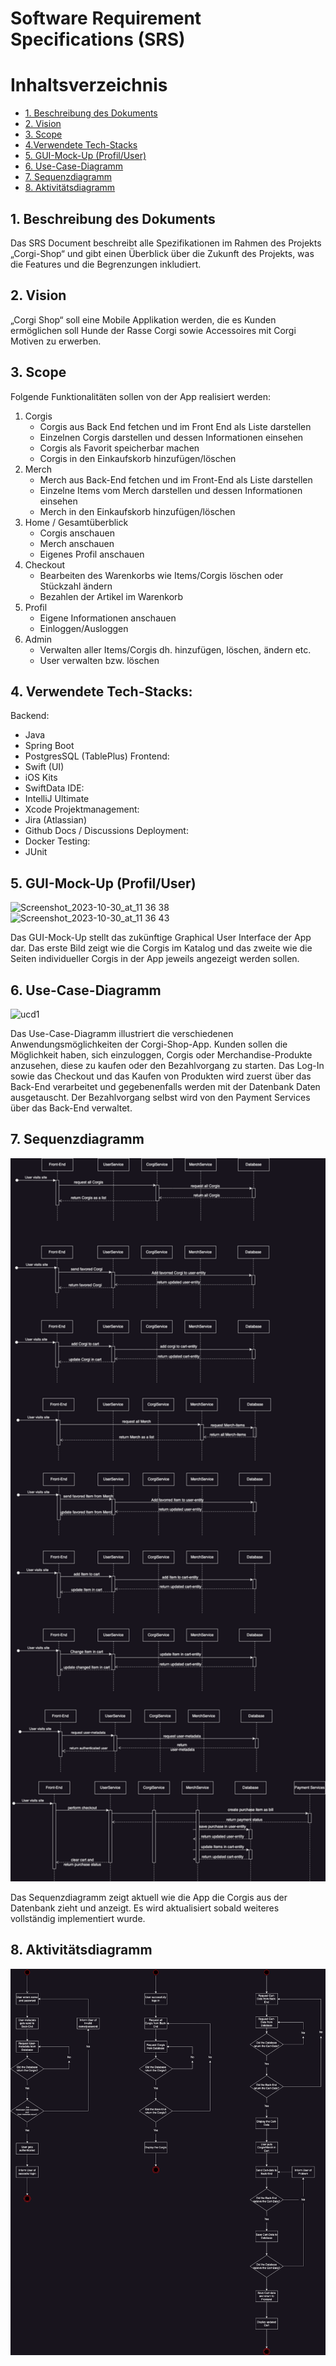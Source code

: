 # Software Requirement Specifications (SRS)

# Inhaltsverzeichnis
- [1. Beschreibung des Dokuments](#1-beschreibung-des-dokuments)
- [2. Vision](#2-vision)
- [3. Scope](#3-scope)
- [4.Verwendete Tech-Stacks](#verwendete-tech-stacks)
- [5. GUI-Mock-Up (Profil/User)](#4-gui-mock-up-profiluser)
- [6. Use-Case-Diagramm](#5-use-case-diagramm)
- [7. Sequenzdiagramm](#6-sequenzdiagramm)
- [8. Aktivitätsdiagramm](#7-aktivitätsdiagramm)

## 1. Beschreibung des Dokuments

Das SRS Document beschreibt alle Spezifikationen im Rahmen des Projekts „Corgi-Shop“ und gibt einen Überblick über die Zukunft des Projekts, was die Features und die Begrenzungen inkludiert.

## 2. Vision
„Corgi Shop“ soll eine Mobile Applikation werden, die es Kunden ermöglichen soll Hunde der Rasse Corgi sowie Accessoires mit Corgi Motiven zu erwerben.

## 3. Scope

Folgende Funktionalitäten sollen von der App realisiert werden:

1.	Corgis
      - Corgis aus Back End fetchen und im Front End als Liste darstellen
      - Einzelnen Corgis darstellen und dessen Informationen einsehen
      - Corgis als Favorit speicherbar machen
      - Corgis in den Einkaufskorb hinzufügen/löschen
2.	Merch
      - Merch aus Back-End fetchen und im Front-End als Liste darstellen
      - Einzelne Items vom Merch darstellen und dessen Informationen einsehen
      - Merch in den Einkaufskorb hinzufügen/löschen
3.	Home / Gesamtüberblick
      - Corgis anschauen
      - Merch anschauen
      - Eigenes Profil anschauen
4.	Checkout
      - Bearbeiten des Warenkorbs wie Items/Corgis löschen oder Stückzahl ändern
      - Bezahlen der Artikel im Warenkorb
5.	Profil
      - Eigene Informationen anschauen
      - Einloggen/Ausloggen
6.	Admin
      - Verwalten aller Items/Corgis dh. hinzufügen, löschen, ändern etc.
      - User verwalten bzw. löschen

## 4. Verwendete Tech-Stacks:

Backend:
- Java
- Spring Boot
- PostgresSQL (TablePlus)
Frontend:
- Swift (UI)
- iOS Kits
- SwiftData
IDE:
- IntelliJ Ultimate
- Xcode
Projektmanagement:
- Jira (Atlassian)
- Github Docs / Discussions
Deployment:
- Docker
Testing:
- JUnit

## 5. GUI-Mock-Up (Profil/User)

<img width="326" alt="Screenshot_2023-10-30_at_11 36 38" src="https://github.com/mausio/corgi-shop-doc/assets/122524882/4283b343-cbdc-442f-9b5c-ae40a891db27">
<img width="326" alt="Screenshot_2023-10-30_at_11 36 43" src="https://github.com/mausio/corgi-shop-doc/assets/122524882/f8f03db9-143a-428a-b439-bd6680693d1c">

Das GUI-Mock-Up stellt das zukünftige Graphical User Interface der App dar.
Das erste Bild zeigt wie die Corgis im Katalog und das zweite wie die Seiten individueller Corgis in der App jeweils angezeigt werden sollen.

## 6. Use-Case-Diagramm

![ucd1](https://github.com/mausio/corgi-shop-doc/assets/122524882/3a5d41ba-8358-4f5e-aacd-e3df6feb296a)


Das Use-Case-Diagramm illustriert die verschiedenen Anwendungsmöglichkeiten der Corgi-Shop-App. 
Kunden sollen die Möglichkeit haben, sich einzuloggen, Corgis oder Merchandise-Produkte anzusehen, diese zu kaufen oder den Bezahlvorgang zu starten. 
Das Log-In sowie das Checkout und das Kaufen von Produkten wird zuerst über das Back-End verarbeitet und gegebenenfalls werden mit der Datenbank Daten ausgetauscht. 
Der Bezahlvorgang selbst wird von den Payment Services über das Back-End verwaltet.

## 7. Sequenzdiagramm

<img width="524" alt="Bildschirmfoto_2023-10-30_um_12 28 48" src="../images/sqd3.2.drawio.png">

Das Sequenzdiagramm zeigt aktuell wie die App die Corgis aus der Datenbank zieht und anzeigt.
Es wird aktualisiert sobald weiteres vollständig implementiert wurde.

## 8. Aktivitätsdiagramm

<img width="524" alt="Bildschirmfoto_2023-10-30_um_12 28 48" src="../images/ad1.drawio.png">


